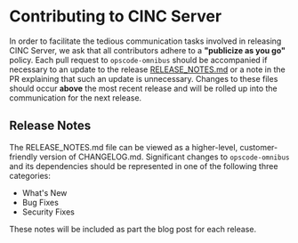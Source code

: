 # Contributing to CINC Server

In order to facilitate the tedious communication tasks involved in releasing CINC Server, we ask that all contributors adhere to a **"publicize as you go"** policy. Each pull request to `opscode-omnibus` should be accompanied if necessary to an update to the release [RELEASE_NOTES.md](RELEASE_NOTES.md) or a note in the PR explaining that such an update is unnecessary. Changes to these files should occur **above** the most recent release and will be rolled up into the communication for the next release.

## Release Notes

The RELEASE_NOTES.md file can be viewed as a higher-level, customer-friendly version of CHANGELOG.md. Significant changes to `opscode-omnibus` and its dependencies should be represented in one of the following three categories:
* What's New
* Bug Fixes
* Security Fixes

These notes will be included as part the blog post for each release.